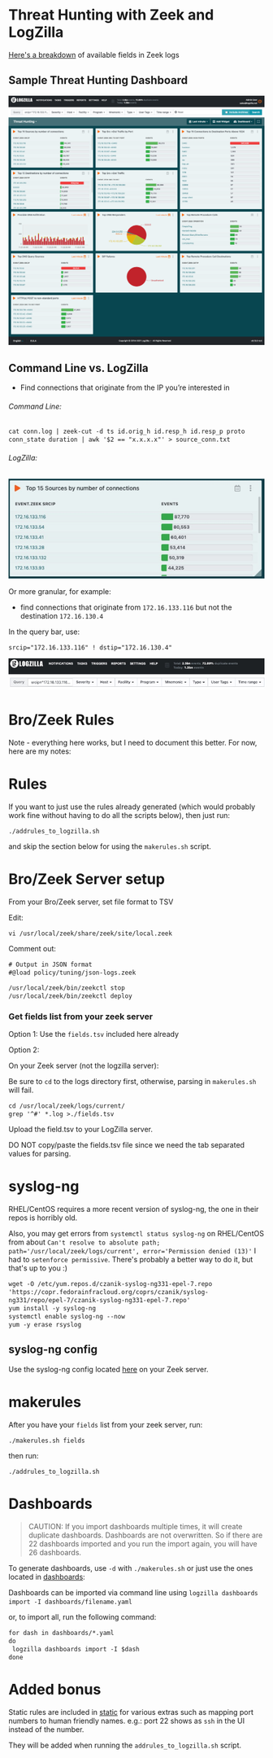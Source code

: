 # Threat Hunting with Zeek and LogZilla


[Here's a breakdown](https://github.com/corelight/bro-cheatsheets/blob/master/Corelight-Bro-Cheatsheets-2.6.pdf) of available fields in Zeek logs

## Sample Threat Hunting Dashboard

![Sample Threat Hunting Dashboard](images/Threat_Hunting_Dashboard.png)


## Command Line vs. LogZilla

* Find connections that originate from the IP you’re interested in

###### Command Line:
```
cat conn.log | zeek-cut -d ts id.orig_h id.resp_h id.resp_p proto conn_state duration | awk '$2 == "x.x.x.x"' > source_conn.txt
```

###### LogZilla:

![](images/1-source-ip-hunt.jpg)


Or more granular, for example:

* find connections that originate from `172.16.133.116` but not the destination `172.16.130.4`

In the query bar, use:

```
srcip="172.16.133.116" ! dstip="172.16.130.4"
```

![](images/1a-source-ip-hunt-with-exclusion.jpg)


# Bro/Zeek Rules

Note - everything here works, but I need to document this better. For now, here are my notes:

# Rules

If you want to just use the rules already generated (which would probably work fine without having to do all the scripts below), then just run:

```
./addrules_to_logzilla.sh
```
and skip the section below for using the `makerules.sh` script.


# Bro/Zeek Server setup
From your Bro/Zeek server, set file format to TSV

Edit:
```
vi /usr/local/zeek/share/zeek/site/local.zeek
```

Comment out:
```
# Output in JSON format
#@load policy/tuning/json-logs.zeek
```

```
/usr/local/zeek/bin/zeekctl stop
/usr/local/zeek/bin/zeekctl deploy
```

### Get fields list from your zeek server

Option 1: Use the `fields.tsv` included here already

Option 2: 

On your Zeek server (not the logzilla server):

Be sure to `cd` to the logs directory first, otherwise, parsing in `makerules.sh` will fail.
```
cd /usr/local/zeek/logs/current/
grep '^#' *.log >./fields.tsv
```
Upload the field.tsv to your LogZilla server.

DO NOT copy/paste the fields.tsv file since we need the tab separated values for parsing.


# syslog-ng

RHEL/CentOS requires a more recent version of syslog-ng, the one in their repos is horribly old.

Also, you may get errors from `systemctl status syslog-ng` on RHEL/CentOS from about `Can't resolve to absolute path; path='/usr/local/zeek/logs/current', error='Permission denied (13)'`
I had to `setenforce permissive`. There's probably a better way to do it, but that's up to you :)

```
wget -O /etc/yum.repos.d/czanik-syslog-ng331-epel-7.repo 'https://copr.fedorainfracloud.org/coprs/czanik/syslog-ng331/repo/epel-7/czanik-syslog-ng331-epel-7.repo'
yum install -y syslog-ng
systemctl enable syslog-ng --now
yum -y erase rsyslog
```

## syslog-ng config

Use the syslog-ng config located [here](syslog-ng/zeek2logzilla.conf) on your Zeek server.

# makerules

After you have your `fields` list from your zeek server, run:

```
./makerules.sh fields
```

then run:

```
./addrules_to_logzilla.sh
```

# Dashboards

>CAUTION: If you import dashboards multiple times, it will create duplicate dashboards. Dashboards are not overwritten.
>So if there are 22 dashboards imported and you run the import again, you will have 26 dashboards.

To generate dashboards, use `-d` with `./makerules.sh` or just use the ones located in [dashboards](dashboards/):

Dashboards can be imported via command line using `logzilla dashboards import -I dashboards/filename.yaml`

or, to import all, run the following command:

```
for dash in dashboards/*.yaml
do
 logzilla dashboards import -I $dash
done
```

# Added bonus

Static rules are included in [static](static/) for various extras such as mapping port numbers to human friendly names. e.g.: port 22 shows as `ssh` in the UI instead of the number.

They will be added when running the `addrules_to_logzilla.sh` script.

